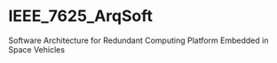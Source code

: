 # IEEE_7625_ArqSoft
Software Architecture for Redundant Computing Platform Embedded in Space Vehicles
